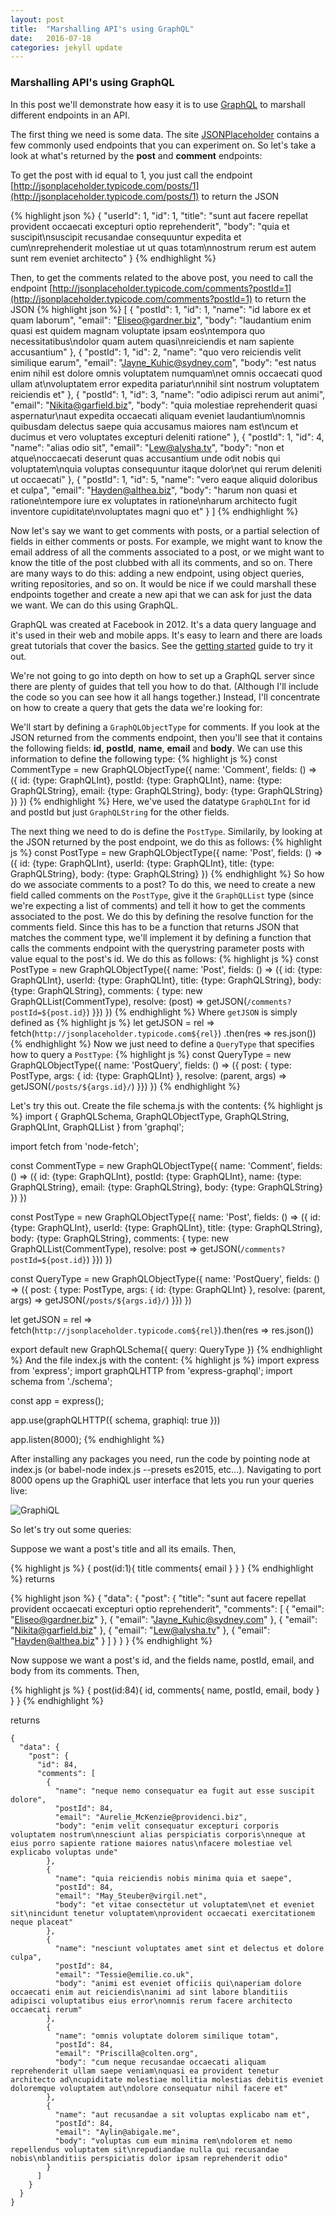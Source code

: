 ```yaml
---
layout: post
title:  "Marshalling API's using GraphQL"
date:   2016-07-18
categories: jekyll update
---
```

### Marshalling API's using GraphQL

In this post we'll demonstrate how easy it is to use [GraphQL](http://graphql.org) to marshall different endpoints in an API.

The first thing we need is some data. The site [JSONPlaceholder](http://jsonplaceholder.typicode.com) contains a few commonly used endpoints that you can experiment on. So let's take a look at what's returned by the **post** and **comment** endpoints: 

To get the post with id equal to 1, you just call the endpoint [http://jsonplaceholder.typicode.com/posts/1](http://jsonplaceholder.typicode.com/posts/1) to return the JSON

{% highlight json %}
{
  "userId": 1,
  "id": 1,
  "title": "sunt aut facere repellat provident occaecati excepturi optio reprehenderit",
  "body": "quia et suscipit\nsuscipit recusandae consequuntur expedita et cum\nreprehenderit molestiae ut ut quas totam\nnostrum rerum est autem sunt rem eveniet architecto"
}
{% endhighlight %}

Then, to get the comments related to the above post, you need to call the endpoint [http://jsonplaceholder.typicode.com/comments?postId=1](http://jsonplaceholder.typicode.com/comments?postId=1) to return the JSON
{% highlight json %}
[
  {
    "postId": 1,
    "id": 1,
    "name": "id labore ex et quam laborum",
    "email": "Eliseo@gardner.biz",
    "body": "laudantium enim quasi est quidem magnam voluptate ipsam eos\ntempora quo necessitatibus\ndolor quam autem quasi\nreiciendis et nam sapiente accusantium"
  },
  {
    "postId": 1,
    "id": 2,
    "name": "quo vero reiciendis velit similique earum",
    "email": "Jayne_Kuhic@sydney.com",
    "body": "est natus enim nihil est dolore omnis voluptatem numquam\net omnis occaecati quod ullam at\nvoluptatem error expedita pariatur\nnihil sint nostrum voluptatem reiciendis et"
  },
  {
    "postId": 1,
    "id": 3,
    "name": "odio adipisci rerum aut animi",
    "email": "Nikita@garfield.biz",
    "body": "quia molestiae reprehenderit quasi aspernatur\naut expedita occaecati aliquam eveniet laudantium\nomnis quibusdam delectus saepe quia accusamus maiores nam est\ncum et ducimus et vero voluptates excepturi deleniti ratione"
  },
  {
    "postId": 1,
    "id": 4,
    "name": "alias odio sit",
    "email": "Lew@alysha.tv",
    "body": "non et atque\noccaecati deserunt quas accusantium unde odit nobis qui voluptatem\nquia voluptas consequuntur itaque dolor\net qui rerum deleniti ut occaecati"
  },
  {
    "postId": 1,
    "id": 5,
    "name": "vero eaque aliquid doloribus et culpa",
    "email": "Hayden@althea.biz",
    "body": "harum non quasi et ratione\ntempore iure ex voluptates in ratione\nharum architecto fugit inventore cupiditate\nvoluptates magni quo et"
  }
]
{% endhighlight %}

Now let's say we want to get comments with posts, or a partial selection of fields in either comments or posts. For example, we might want to know the email address of all the comments associated to a post, or we might want to know the title of the post clubbed with all its comments, and so on. There are many ways to do this: adding a new endpoint, using object queries, writing repositories, and so on. It would be nice if we could marshall these endpoints together and create a new api that we can ask for just the data we want. We can do this using GraphQL. 

GraphQL was created at Facebook in 2012. It's a data query language and it's used in their web and mobile apps. It's easy to learn and there are loads great tutorials that cover the basics. See the [getting started](http://graphql.org/docs/getting-started/) guide to try it out. 

We're not going to go into depth on how to set up a GraphQL server since there are plenty of guides that tell you how to do that. (Although I'll include the code so you can see how it all hangs together.) Instead, I'll concentrate on how to create a query that gets the data we're looking for:

We'll start by defining a `GraphQLObjectType` for comments. If you look at the JSON returned from the comments endpoint, then you'll see that it contains the following fields: **id**, **postId**, **name**, **email** and **body**. We can use this information to define the following type:
{% highlight js %}
const CommentType = new GraphQLObjectType({
    name: 'Comment',
    fields: () => ({
        id: {type: GraphQLInt},
        postId: {type: GraphQLInt},
        name: {type: GraphQLString},
        email: {type: GraphQLString},
        body: {type: GraphQLString}
    })
})
{% endhighlight %}
Here, we've used the datatype `GraphQLInt` for id and postId but just `GraphQLString` for the other fields.

The next thing we need to do is define the `PostType`. Similarily, by looking at the JSON returned by the post endpoint, we do this as follows:
{% highlight js %}
const PostType = new GraphQLObjectType({
  name: 'Post',
  fields: () => ({
    id: {type: GraphQLInt},
    userId: {type: GraphQLInt},
    title: {type: GraphQLString},
    body: {type: GraphQLString}
})
{% endhighlight %}
So how do we associate comments to a post? To do this, we need to create a new field called comments on the `PostType`, give it the `GraphQLList` type (since we're expecting a list of comments) and tell it how to get the comments associated to the post. We do this by defining the resolve function for the comments field. Since this has to be a function that returns JSON that matches the comment type, we'll implement it by defining a function that calls the comments endpoint with the querystring parameter posts with value equal to the post's id. We do this as follows:
{% highlight js %}
const PostType = new GraphQLObjectType({
  name: 'Post',
  fields: () => ({
    id: {type: GraphQLInt},
    userId: {type: GraphQLInt},
    title: {type: GraphQLString},
    body: {type: GraphQLString},
    comments: {
        type: new GraphQLList(CommentType),
        resolve: (post) => getJSON(`/comments?postId=${post.id}`)
    }})
})
{% endhighlight %}
Where `getJSON` is simply defined as
{% highlight js %}
let getJSON = rel => fetch(`http://jsonplaceholder.typicode.com${rel}`)
                    .then(res => res.json())
{% endhighlight %}
Now we just need to define a `QueryType` that specifies how to query a `PostType`:
{% highlight js %}
const QueryType = new GraphQLObjectType({
    name: 'PostQuery',
    fields: () => ({
      post: {
        type: PostType,
        args: {
           id: {type: GraphQLInt}
        },
        resolve: (parent, args) => getJSON(`/posts/${args.id}/`)
    }})
})
{% endhighlight %}

Let's try this out. Create the file schema.js with the contents:
{% highlight js %}
import {
    GraphQLSchema,
    GraphQLObjectType,
    GraphQLString,
    GraphQLInt,
    GraphQLList
} from 'graphql';

import fetch from 'node-fetch';

const CommentType = new GraphQLObjectType({
    name: 'Comment',
    fields: () => ({
        id: {type: GraphQLInt},
        postId: {type: GraphQLInt},
        name: {type: GraphQLString},
        email: {type: GraphQLString},
        body: {type: GraphQLString}
    })
})

const PostType = new GraphQLObjectType({
  name: 'Post',
  fields: () => ({
    id: {type: GraphQLInt},
    userId: {type: GraphQLInt},
    title: {type: GraphQLString},
    body: {type: GraphQLString},
    comments: {
        type: new GraphQLList(CommentType),
        resolve: post => getJSON(`/comments?postId=${post.id}`)
    }})
})

const QueryType = new GraphQLObjectType({
    name: 'PostQuery',
    fields: () => ({
      post: {
        type: PostType,
        args: {
           id: {type: GraphQLInt}
        },
        resolve: (parent, args) => getJSON(`/posts/${args.id}/`)
    }})
})

let getJSON = rel => fetch(`http://jsonplaceholder.typicode.com${rel}`).then(res => res.json())

export default new GraphQLSchema({
    query: QueryType
})
{% endhighlight %}
And the file index.js with the content:
{% highlight js %}
import express from 'express';
import graphQLHTTP from 'express-graphql';
import schema from './schema';

const app = express();

app.use(graphQLHTTP({
  schema,
  graphiql: true
}))

app.listen(8000);
{% endhighlight %}

After installing any packages you need, run the code by pointing node at index.js (or babel-node index.js --presets es2015, etc...). Navigating to port 8000 opens up the GraphiQL user interface that lets you run your queries live:

![GraphiQL](/images/graphql.png)

So let's try out some queries:

Suppose we want a post's title and all its emails. Then,

{% highlight js %}
{
  post(id:1){
    title
    comments{
      email
    }
  }
}
{% endhighlight %}
returns 

{% highlight json %}
{
  "data": {
    "post": {
      "title": "sunt aut facere repellat provident occaecati excepturi optio reprehenderit",
      "comments": [
        {
          "email": "Eliseo@gardner.biz"
        },
        {
          "email": "Jayne_Kuhic@sydney.com"
        },
        {
          "email": "Nikita@garfield.biz"
        },
        {
          "email": "Lew@alysha.tv"
        },
        {
          "email": "Hayden@althea.biz"
        }
      ]
    }
  }
}
{% endhighlight %}

Now suppose we want a post's id, and the fields name, postId, email, and body from its comments. Then,

{% highlight js %}
{
  post(id:84){
    id,
    comments{
      name,
      postId,
      email,
      body
    }
  }
}
{% endhighlight %}

returns 

```
{
  "data": {
    "post": {
      "id": 84,
      "comments": [
        {
          "name": "neque nemo consequatur ea fugit aut esse suscipit dolore",
          "postId": 84,
          "email": "Aurelie_McKenzie@providenci.biz",
          "body": "enim velit consequatur excepturi corporis voluptatem nostrum\nnesciunt alias perspiciatis corporis\nneque at eius porro sapiente ratione maiores natus\nfacere molestiae vel explicabo voluptas unde"
        },
        {
          "name": "quia reiciendis nobis minima quia et saepe",
          "postId": 84,
          "email": "May_Steuber@virgil.net",
          "body": "et vitae consectetur ut voluptatem\net et eveniet sit\nincidunt tenetur voluptatem\nprovident occaecati exercitationem neque placeat"
        },
        {
          "name": "nesciunt voluptates amet sint et delectus et dolore culpa",
          "postId": 84,
          "email": "Tessie@emilie.co.uk",
          "body": "animi est eveniet officiis qui\naperiam dolore occaecati enim aut reiciendis\nanimi ad sint labore blanditiis adipisci voluptatibus eius error\nomnis rerum facere architecto occaecati rerum"
        },
        {
          "name": "omnis voluptate dolorem similique totam",
          "postId": 84,
          "email": "Priscilla@colten.org",
          "body": "cum neque recusandae occaecati aliquam reprehenderit ullam saepe veniam\nquasi ea provident tenetur architecto ad\ncupiditate molestiae mollitia molestias debitis eveniet doloremque voluptatem aut\ndolore consequatur nihil facere et"
        },
        {
          "name": "aut recusandae a sit voluptas explicabo nam et",
          "postId": 84,
          "email": "Aylin@abigale.me",
          "body": "voluptas cum eum minima rem\ndolorem et nemo repellendus voluptatem sit\nrepudiandae nulla qui recusandae nobis\nblanditiis perspiciatis dolor ipsam reprehenderit odio"
        }
      ]
    }
  }
}
```